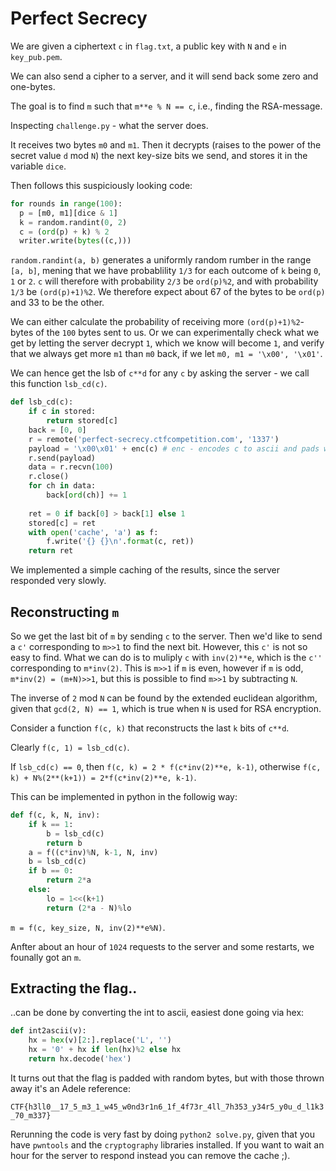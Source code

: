 # Perfect Secrecy
We are given a ciphertext `c` in `flag.txt`, a public key with `N` and `e` in `key_pub.pem`.

We can also send a cipher to a server, and it will send back some zero and one-bytes.

The goal is to find `m` such that `m**e % N == c`, i.e., finding the RSA-message.

Inspecting `challenge.py` - what the server does.

It receives two bytes `m0` and `m1`. Then it decrypts (raises to the power of the secret value `d` mod `N`) the next key-size bits we send, and stores it in the variable `dice`.

Then follows this suspiciously looking code:

```python
for rounds in range(100):
  p = [m0, m1][dice & 1]
  k = random.randint(0, 2)
  c = (ord(p) + k) % 2
  writer.write(bytes((c,)))
```

`random.randint(a, b)` generates a uniformly random rumber in the range `[a, b]`, mening that we have probablility `1/3` for each outcome of `k` being `0`, `1` or `2`. `c` will therefore with probability `2/3` be `ord(p)%2`, and with probability `1/3` be `(ord(p)+1)%2`. We therefore expect about 67 of the bytes to be `ord(p)` and 33 to be the other.

We can either calculate the probability of receiving more `(ord(p)+1)%2`-bytes of the `100` bytes sent to us. Or we can experimentally check what we get by letting the server decrypt `1`, which we know will become `1`, and verify that we always get more `m1` than `m0` back, if we let `m0, m1 = '\x00', '\x01'`.

We can hence get the lsb of `c**d` for any `c` by asking the server - we call this function `lsb_cd(c)`. 

```python 
def lsb_cd(c):
    if c in stored:
        return stored[c]
    back = [0, 0]
    r = remote('perfect-secrecy.ctfcompetition.com', '1337')
    payload = '\x00\x01' + enc(c) # enc - encodes c to ascii and pads with zerobytes.
    r.send(payload)
    data = r.recvn(100)
    r.close()
    for ch in data:
        back[ord(ch)] += 1
    
    ret = 0 if back[0] > back[1] else 1
    stored[c] = ret
    with open('cache', 'a') as f:
        f.write('{} {}\n'.format(c, ret))
    return ret
```

We implemented a simple caching of the results, since the server responded very slowly.

## Reconstructing `m`

So we get the last bit of `m` by sending `c` to the server. Then we'd like to send a `c'` corresponding to `m>>1` to find the next bit. However, this `c'` is not so easy to find. What we can do is to muliply `c` with `inv(2)**e`, which is the `c''` corresponding to `m*inv(2)`. This is `m>>1` if `m` is even, however if `m` is odd, `m*inv(2) = (m+N)>>1`, but this is possible to find `m>>1` by subtracting `N`.

The inverse of `2` mod `N` can be found by the extended euclidean algorithm, given that `gcd(2, N) == 1`, which is true when `N` is used for RSA encryption. 

Consider a function `f(c, k)` that reconstructs the last `k` bits of `c**d`. 

Clearly `f(c, 1) = lsb_cd(c)`. 

If `lsb_cd(c) == 0`, then `f(c, k) = 2 * f(c*inv(2)**e, k-1)`, otherwise `f(c, k) + N%(2**(k+1)) = 2*f(c*inv(2)**e, k-1)`. 

This can be implemented in python in the followig way:

```python
def f(c, k, N, inv):
    if k == 1:
        b = lsb_cd(c) 
        return b
    a = f((c*inv)%N, k-1, N, inv)
    b = lsb_cd(c) 
    if b == 0:
        return 2*a
    else:
        lo = 1<<(k+1)
        return (2*a - N)%lo
```

`m = f(c, key_size, N, inv(2)**e%N)`.

Anfter about an hour of `1024` requests to the server and some restarts, we founally got an `m`.

## Extracting the flag.. 
..can be done by converting the int to ascii, easiest done going via hex:

```python
def int2ascii(v):
    hx = hex(v)[2:].replace('L', '')
    hx = '0' + hx if len(hx)%2 else hx
    return hx.decode('hex')
```

It turns out that the flag is padded with random bytes, but with those thrown away it's an Adele reference:

`CTF{h3ll0__17_5_m3_1_w45_w0nd3r1n6_1f_4f73r_4ll_7h353_y34r5_y0u_d_l1k3_70_m337}`

Rerunning the code is very fast by doing `python2 solve.py`, given that you have `pwntools` and the `cryptography` libraries installed. If you want to wait an hour for the server to respond instead you can remove the cache ;).
